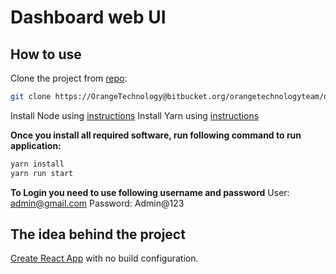 # Dashboard web UI

## How to use

Clone the project from [repo](https://OrangeTechnology@bitbucket.org/orangetechnologyteam/dashboard.git):
```sh
git clone https://OrangeTechnology@bitbucket.org/orangetechnologyteam/dashboard.git
```
Install Node using [ instructions](https://nodejs.org/en/download/)
Install Yarn using [instructions](https://yarnpkg.com/lang/en/docsa/install/#mac-stable)

**Once you install all required software, run following command to run application:**
```sh
yarn install
yarn run start
```
**To Login you need to use following username and password**
    User: admin@gmail.com
    Password: Admin@123
## The idea behind the project
[Create React App](https://github.com/facebookincubator/create-react-app) with no build configuration.

